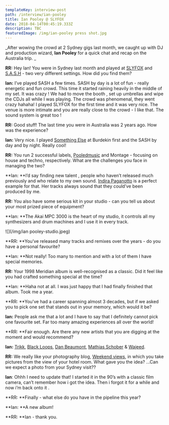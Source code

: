 ```yaml
---
templateKey: interview-post
path: /interview/ian-pooley
title: Ian Pooley @ SLYFOX
date: 2018-04-14T00:45:19.333Z
description: TBC
featuredImage: /img/ian-pooley press shot.jpg
---
```

_After wowing the crowd at 2 Sydney gigs last month, we caught up with DJ and production wizard, **Ian Pooley** for a quick chat and recap on the Australia trip. _

**RR:** Hey Ian! You were in Sydney last month and played at [SLYFOX](https://www.facebook.com/slyfoxenmore/) and [S.A.S.H](https://www.facebook.com/sashsundays/) - two very different settings. How did you find them?

**Ian:** I’ve played SASH a few times. SASH by day is a lot of fun - really energetic and fun crowd. This time it started raining heavily in the middle of my set. It was crazy ! We had to move the booth , set up umbrellas and wipe the CDJs all while I was playing. The crowd was phenomenal, they went crazy hahaha! I played SLYFOX for the first time and it was very nice. The venue is more intimate and you are really close to the crowd - I like that. The sound system is great too !

**RR:** Good stuff! The last time you were in Australia was 2 years ago. How was the experience? 

**Ian:** Very nice. I played [Something Else](https://ravereviewz.net.au/interview/alex-dimitr%C3%B6ff-something-else) at Burdekin first and the SASH by day and by night. Really cool!

**RR:** You run 2 successful labels, [Pooledmusic](https://www.facebook.com/Pooledmusic) and Montage - focusing on house and techno, respectively. What are the challenges you face in managing the two?

**Ian: **I’d say finding new talent , people who haven’t released much previously and who relate to my own sound. [Indira Paganotto](https://www.facebook.com/IndiraPaganotto/) is a perfect example for that. Her tracks always sound that they could’ve been produced by me.

**RR:** You also have some serious kit in your studio - can you tell us about your most prized piece of equipment? 

**Ian: **The Akai MPC 3000 is the heart of my studio, it controls all my synthesizers and drum machines and I use it in every track.

![](/img/ian pooley-studio.jpeg)

**RR: **You’ve released many tracks and remixes over the years - do you have a personal favourite?

**Ian: **Not really! Too many to mention and with a lot of them I have special memories.

**RR:** Your 1998 Meridian album is well-recognised as a classic. Did it feel like you had crafted something special at the time?

**Ian: **Haha not at all. I was just happy that I had finally finished that album. Took me a year.

**RR: **You've had a career spanning almost 3 decades, but if we asked you to pick one set that stands out in your memory, which would it be?

**Ian:** People ask me that a lot and I have to say that I definitely cannot pick one favourite set. Far too many amazing experiences all over the world!

**RR: **Fair enough. Are there any new artists that you are digging at the moment and would recommend?

**Ian:** [Trikk](https://www.facebook.com/musictrikk/), [Black Loops](https://www.facebook.com/blackloopsitaly/), [Dan Beaumont](https://www.facebook.com/danbeaumont.london/), [Mathias Schober](https://www.facebook.com/mathiasschober.showb/) & [Wajeed](https://www.facebook.com/waajeedmusic/).

**RR:** We really like your photography blog, [Weekend views](http://weekendviews.tumblr.com/), in which you take pictures from the view of your hotel room. What gave you the idea? ...Can we expect a photo from your Sydney visit??

**Ian**: Ohhh I need to update that! I started it in the 90’s with a classic film camera, can’t remember how i got the idea. Then i forgot it for a while and now i’m back onto it .

**RR: **Finally - what else do you have in the pipeline this year?

**Ian: **A new album!

**RR: **Ian - thank you.
